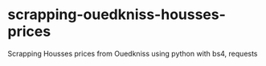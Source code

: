 # scrapping-ouedkniss-housses-prices
Scrapping Housses prices from Ouedkniss using python with bs4, requests 
